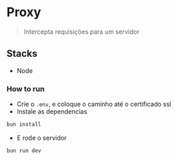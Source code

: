 # Proxy
> Intercepta requisições para um servidor

## Stacks
- Node

### How to run
- Crie o <code>.env</code>, e coloque o caminho até o certificado ssl
- Instale as dependencias
```bash
bun install
```
- E rode o servidor
```bash
bun run dev
```
